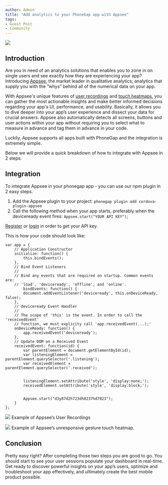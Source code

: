 ```yaml
---
author: Admin
title: "Add analytics to your PhoneGap app with Appsee"
tags:
- Guest Post
- Community
---
```


![](/blog/uploads/appsee.png)

## Introduction

Are you in need of an analytics solutions that enables you to zone in on single users and see exactly how they are experiencing your app? Introducing [Appsee](https://www.appsee.com/), the market leader in qualitative analytics; analytics that supply you with the “whys” behind all of the numerical data on your app.

With Appsee's unique features of [user recordings](https://www.appsee.com/features/user-recordings) and [touch heatmaps](https://www.appsee.com/features/touch-heatmaps), you can gather the most actionable insights and make better informed decisions regarding your app's UI, performance, and usability. Basically, it allows you to dive deeper into your app’s user experience and dissect your data for crucial answers. Appsee also automatically detects all screens, buttons and user actions within your app without requiring you to select what to measure in advance and tag them in advance in your code.

Luckily, Appsee supports all apps built with PhoneGap and the integration is extremely simple.

Below we will provide a quick breakdown of how to integrate with Appsee in 2 steps. 

## Integration

To integrate Appsee in your phonegap app - you can use our npm plugin in 2 easy steps.

1.  Add the Appsee plugin to your project: `phonegap plugin add cordova-plugin-appsee`
2.  Call the following method when your app starts, preferably when the deviceready event fires: `Appsee.start("YOUR API KEY")`;

[Register](https://www.appsee.com/start) or [login](https://dashboard.appsee.com/login) in order to get your API key.

This is how your code should look like:

```
var app = {
    // Application Constructor
    initialize: function() {
        this.bindEvents();
    },
    // Bind Event Listeners
    //
    // Bind any events that are required on startup. Common events are:
    // 'load', 'deviceready', 'offline', and 'online'.
        bindEvents: function() {
        document.addEventListener('deviceready', this.onDeviceReady, false);
    },
    // deviceready Event Handler
    //
    // The scope of 'this' is the event. In order to call the 'receivedEvent'
    // function, we must explicity call 'app.receivedEvent(...);'
    onDeviceReady: function() {
        app.receivedEvent('deviceready');
    },
    // Update DOM on a Received Event
    receivedEvent: function(id) {
        var parentElement = document.getElementById(id);
        var listeningElement = parentElement.querySelector('.listening');
        var receivedElement = parentElement.querySelector('.received');


        listeningElement.setAttribute('style', 'display:none;');
        receivedElement.setAttribute('style', 'display:block;');


        Appsee.start("d3y87d2h723dh8237hd7823");
    }
};
```

![](/blog/uploads/userrecordings.png)
Example of Appsee’s User Recordings

![](/blog/uploads/touchheatmap.png)
Example of Appsee’s unresponsive gesture touch heatmap.

## Conclusion

Pretty easy right? After completing those two steps you are good to go. You should start to see your user sessions populate your dashboard in real-time. Get ready to discover powerful insights on your app’s users, optimize and troubleshoot your app effectively, and ultimately create the best mobile product possible. 
